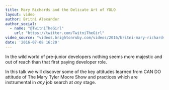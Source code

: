 ```yaml
---
title: Mary Richards and the Delicate Art of YOLO
layout: video
author: Britni Alexander
author_social:
  - name: "@TwitniTheGirl"
    url: "https://twitter.com/TwitniTheGirl"
video_source: "videos.brightonruby.com/videos/2016/britni-mary-richards-and-the-delicate-art-of-yolo.mp4"
date: '2016-07-08 16:20'
---
```


In the wild world of pre-junior developers nothing seems more majestic and out of reach than that first paying developer role.

In this talk we will discover some of the key attitudes learned from CAN DO attitude of The Mary Tyler Moore Show and practices which are instrumental in _any_ job search at _any_ stage.
